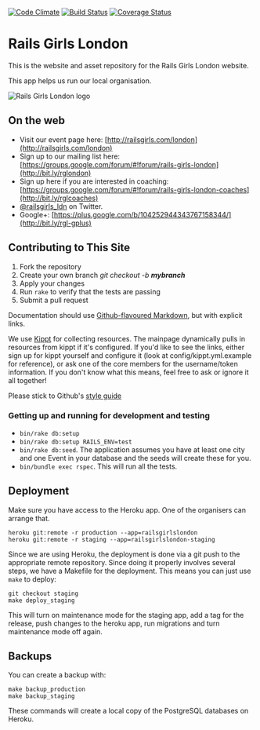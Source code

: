 [![Code Climate](https://codeclimate.com/github/railsgirlslondon/railsgirls-london.png)](https://codeclimate.com/github/railsgirlslondon/railsgirls-london) [![Build Status](https://travis-ci.org/railsgirlslondon/railsgirls-london.png?branch=master)](https://travis-ci.org/railsgirlslondon/railsgirls-london) [![Coverage Status](https://coveralls.io/repos/railsgirlslondon/railsgirls-london/badge.png?branch=master)](https://coveralls.io/r/railsgirlslondon/railsgirls-london?branch=master)

# Rails Girls London

This is the website and asset repository for the Rails Girls London website. 

This app helps us run our local organisation.

![Rails Girls London logo](https://raw.github.com/allolex/railsgirls-london/master/public/images/rails_girls_london_logo_ruby.png "Rails Girls London")


## On the web

- Visit our event page here: [http://railsgirls.com/london](http://railsgirls.com/london)
- Sign up to our mailing list here: [https://groups.google.com/forum/#!forum/rails-girls-london](http://bit.ly/rglondon)
- Sign up here if you are interested in coaching: [https://groups.google.com/forum/#!forum/rails-girls-london-coaches](http://bit.ly/rglcoaches)
- [@railsgirls_ldn](https://twitter.com/railsgirls_ldn) on Twitter.
- Google+: [https://plus.google.com/b/104252944343767158344/](http://bit.ly/rgl-gplus)


## Contributing to This Site

1. Fork the repository
2. Create your own branch _git checkout -b **mybranch**_
3. Apply your changes
4. Run `rake` to verify that the tests are passing
5. Submit a pull request

Documentation should use [Github-flavoured Markdown](https://help.github.com/articles/github-flavored-markdown), but with explicit links.

We use [Kippt](https://kippt.com/) for collecting resources. The mainpage dynamically pulls in resources from kippt if it's configured. If you'd like to see the links, either sign up for kippt yourself and configure it (look at config/kippt.yml.example for reference), or ask one of the core members for the username/token information. If you don't know what this means, feel free to ask or ignore it all together!

Please stick to Github's [style guide](https://github.com/styleguide/ruby)

### Getting up and running for development and testing

- `bin/rake db:setup`
- `bin/rake db:setup RAILS_ENV=test`
- `bin/rake db:seed`. The application assumes you have at least one city and
  one Event in your database and the seeds will create these for you.
- `bin/bundle exec rspec`. This will run all the tests.

## Deployment

Make sure you have access to the Heroku app. One of the organisers can arrange that.

    heroku git:remote -r production --app=railsgirlslondon
    heroku git:remote -r staging --app=railsgirlslondon-staging

Since we are using Heroku, the deployment is done via a git push to the appropriate remote repository. Since doing it properly involves several steps, we have a Makefile for the deployment. This means you can just use `make` to deploy:

    git checkout staging
    make deploy_staging

This will turn on maintenance mode for the staging app, add a tag for the release, push changes to the heroku app, run migrations and turn maintenance mode off again.

## Backups

You can create a backup with:

    make backup_production
    make backup_staging

These commands will create a local copy of the PostgreSQL databases on Heroku.

